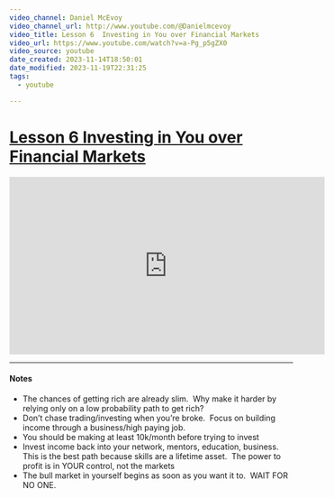 ```yaml
---
video_channel: Daniel McEvoy
video_channel_url: http://www.youtube.com/@Danielmcevoy
video_title: Lesson 6  Investing in You over Financial Markets
video_url: https://www.youtube.com/watch?v=a-Pg_p5gZX0
video_source: youtube
date_created: 2023-11-14T18:50:01
date_modified: 2023-11-19T22:31:25
tags:
  - youtube

---
```

# [Lesson 6  Investing in You over Financial Markets](https://www.youtube.com/watch?v=a-Pg_p5gZX0)

<iframe width="560" height="315" src="https://www.youtube-nocookie.com/embed/a-Pg_p5gZX0" title="YouTube video player" frameborder="0" allow="accelerometer; autoplay; clipboard-write; encrypted-media; gyroscope; picture-in-picture" allowfullscreen></iframe>

---
#### Notes

- The chances of getting rich are already slim.  Why make it harder by relying only on a low probability path to get rich?
- Don’t chase trading/investing when you’re broke.  Focus on building income through a business/high paying job.  
- You should be making at least 10k/month before trying to invest
- Invest income back into your network, mentors, education, business.  This is the best path because skills are a lifetime asset.  The power to profit is in YOUR control, not the markets
- The bull market in yourself begins as soon as you want it to.  WAIT FOR NO ONE.